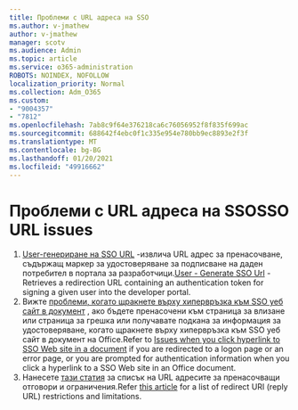 ```yaml
---
title: Проблеми с URL адреса на SSO
ms.author: v-jmathew
author: v-jmathew
manager: scotv
ms.audience: Admin
ms.topic: article
ms.service: o365-administration
ROBOTS: NOINDEX, NOFOLLOW
localization_priority: Normal
ms.collection: Adm_O365
ms.custom:
- "9004357"
- "7812"
ms.openlocfilehash: 7ab8c9f64e376218ca6c76056952f8f835f699ac
ms.sourcegitcommit: 688642f4ebc0f1c335e954e780bb9ec8893e2f3f
ms.translationtype: MT
ms.contentlocale: bg-BG
ms.lasthandoff: 01/20/2021
ms.locfileid: "49916662"
---
```

# <a name="sso-url-issues"></a><span data-ttu-id="5188e-102">Проблеми с URL адреса на SSO</span><span class="sxs-lookup"><span data-stu-id="5188e-102">SSO URL issues</span></span>

1. <span data-ttu-id="5188e-103">[User-генериране на SSO URL](https://docs.microsoft.com/rest/api/apimanagement/2019-12-01/User/GenerateSsoUrl) -извлича URL адрес за пренасочване, съдържащ маркер за удостоверяване за подписване на даден потребител в портала за разработчици.</span><span class="sxs-lookup"><span data-stu-id="5188e-103">[User - Generate SSO Url](https://docs.microsoft.com/rest/api/apimanagement/2019-12-01/User/GenerateSsoUrl) - Retrieves a redirection URL containing an authentication token for signing a given user into the developer portal.</span></span>
2. <span data-ttu-id="5188e-104">Вижте [проблеми, когато щракнете върху хипервръзка към SSO уеб сайт в документ](https://docs.microsoft.com/office/troubleshoot/office-suite-issues/click-hyperlink-to-sso-website) , ако бъдете пренасочени към страница за влизане или страница за грешка или получавате подкана за информация за удостоверяване, когато щракнете върху хипервръзка към SSO уеб сайт в документ на Office.</span><span class="sxs-lookup"><span data-stu-id="5188e-104">Refer to [Issues when you click hyperlink to SSO Web site in a document](https://docs.microsoft.com/office/troubleshoot/office-suite-issues/click-hyperlink-to-sso-website) if you are redirected to a logon page or an error page, or you are prompted for authentication information when you click a hyperlink to a SSO Web site in an Office document.</span></span>
3. <span data-ttu-id="5188e-105">Нанесете [тази статия](https://docs.microsoft.com/azure/active-directory/develop/reply-url) за списък на URL адресите за пренасочващи отговори и ограничения.</span><span class="sxs-lookup"><span data-stu-id="5188e-105">Refer [this article](https://docs.microsoft.com/azure/active-directory/develop/reply-url) for a list of redirect URI (reply URL) restrictions and limitations.</span></span>
